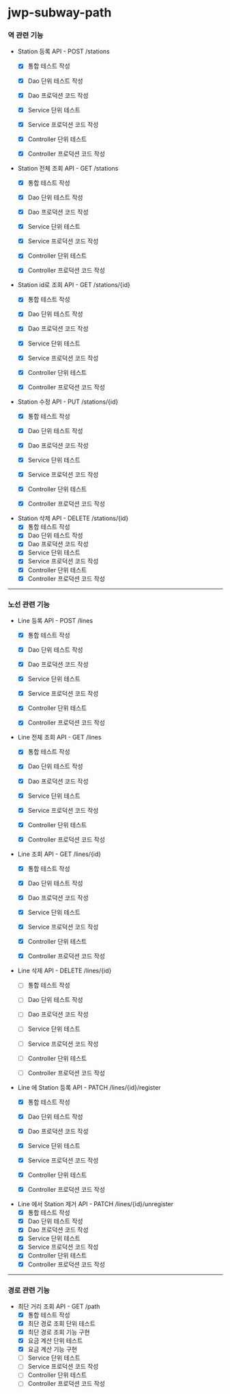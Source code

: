 # jwp-subway-path

### 역 관련 기능

- Station 등록 API - POST /stations
  - [x] 통합 테스트 작성
  - [x] Dao 단위 테스트 작성
  - [x] Dao 프로덕션 코드 작성
  - [x] Service 단위 테스트
  - [x] Service 프로덕션 코드 작성
  - [x] Controller 단위 테스트
  - [x] Controller 프로덕션 코드 작성


- Station 전체 조회 API - GET /stations
  - [x] 통합 테스트 작성
  - [x] Dao 단위 테스트 작성
  - [x] Dao 프로덕션 코드 작성
  - [x] Service 단위 테스트
  - [x] Service 프로덕션 코드 작성
  - [x] Controller 단위 테스트
  - [x] Controller 프로덕션 코드 작성


- Station id로 조회 API - GET /stations/{id}
  - [x] 통합 테스트 작성
  - [x] Dao 단위 테스트 작성
  - [x] Dao 프로덕션 코드 작성
  - [x] Service 단위 테스트
  - [x] Service 프로덕션 코드 작성
  - [x] Controller 단위 테스트
  - [x] Controller 프로덕션 코드 작성


- Station 수정 API - PUT /stations/{id}
  - [x] 통합 테스트 작성
  - [x] Dao 단위 테스트 작성
  - [x] Dao 프로덕션 코드 작성
  - [x] Service 단위 테스트
  - [x] Service 프로덕션 코드 작성
  - [x] Controller 단위 테스트
  - [x] Controller 프로덕션 코드 작성


- Station 삭제 API - DELETE /stations/{id}
  - [x] 통합 테스트 작성
  - [x] Dao 단위 테스트 작성
  - [x] Dao 프로덕션 코드 작성
  - [x] Service 단위 테스트
  - [x] Service 프로덕션 코드 작성
  - [x] Controller 단위 테스트
  - [x] Controller 프로덕션 코드 작성

---
### 노선 관련 기능

- Line 등록 API - POST /lines
  - [x] 통합 테스트 작성
  - [x] Dao 단위 테스트 작성
  - [x] Dao 프로덕션 코드 작성
  - [x] Service 단위 테스트
  - [x] Service 프로덕션 코드 작성
  - [x] Controller 단위 테스트
  - [x] Controller 프로덕션 코드 작성


- Line 전체 조회 API - GET /lines
  - [x] 통합 테스트 작성
  - [x] Dao 단위 테스트 작성
  - [x] Dao 프로덕션 코드 작성
  - [x] Service 단위 테스트
  - [x] Service 프로덕션 코드 작성
  - [x] Controller 단위 테스트
  - [x] Controller 프로덕션 코드 작성


- Line 조회 API - GET /lines/{id}
  - [x] 통합 테스트 작성
  - [x] Dao 단위 테스트 작성
  - [x] Dao 프로덕션 코드 작성
  - [x] Service 단위 테스트
  - [x] Service 프로덕션 코드 작성
  - [x] Controller 단위 테스트
  - [x] Controller 프로덕션 코드 작성


[//]: # (우선 순위 낮음)
- Line 삭제 API - DELETE /lines/{id}
  - [ ] 통합 테스트 작성
  - [ ] Dao 단위 테스트 작성
  - [ ] Dao 프로덕션 코드 작성
  - [ ] Service 단위 테스트
  - [ ] Service 프로덕션 코드 작성
  - [ ] Controller 단위 테스트
  - [ ] Controller 프로덕션 코드 작성


- Line 에 Station 등록 API - PATCH /lines/{id}/register
  - [x] 통합 테스트 작성
  - [x] Dao 단위 테스트 작성
  - [x] Dao 프로덕션 코드 작성
  - [x] Service 단위 테스트
  - [x] Service 프로덕션 코드 작성
  - [x] Controller 단위 테스트
  - [x] Controller 프로덕션 코드 작성


- Line 에서 Station 제거 API - PATCH /lines/{id}/unregister
  - [x] 통합 테스트 작성
  - [x] Dao 단위 테스트 작성
  - [x] Dao 프로덕션 코드 작성
  - [x] Service 단위 테스트
  - [x] Service 프로덕션 코드 작성
  - [x] Controller 단위 테스트
  - [x] Controller 프로덕션 코드 작성

---
### 경로 관련 기능

- 최단 거리 조회 API - GET /path
  - [x] 통합 테스트 작성
  - [x] 최단 경로 조회 단위 테스트
  - [x] 최단 경로 조회 기능 구현
  - [x] 요금 계산 단위 테스트
  - [x] 요금 계산 기능 구현
  - [ ] Service 단위 테스트
  - [ ] Service 프로덕션 코드 작성
  - [ ] Controller 단위 테스트
  - [ ] Controller 프로덕션 코드 작성

